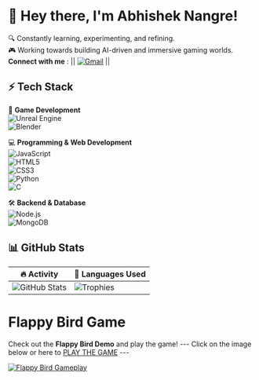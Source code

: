# 👋 Hey there, I'm Abhishek Nangre!  

🔍 Constantly learning, experimenting, and refining.  
🎮 Working towards building AI-driven and immersive gaming worlds.  
  **Connect with me** :
|| [![Gmail](https://img.shields.io/badge/Gmail-D14836?style=for-the-badge&logo=gmail&logoColor=white)](mailto:tunqwb@gmail.com)  ||


## ⚡ Tech Stack  
🚀 **Game Development**  
![Unreal Engine](https://img.shields.io/badge/Unreal%20Engine-000?style=flat&logo=unreal-engine&logoColor=white)  
![Blender](https://img.shields.io/badge/Blender-F5792A?style=flat&logo=blender&logoColor=white)  

💻 **Programming & Web Development**  
![JavaScript](https://img.shields.io/badge/JavaScript-F7DF1E?style=flat&logo=javascript&logoColor=black)  
![HTML5](https://img.shields.io/badge/HTML5-E34F26?style=flat&logo=html5&logoColor=white)  
![CSS3](https://img.shields.io/badge/CSS3-1572B6?style=flat&logo=css3&logoColor=white)  
![Python](https://img.shields.io/badge/Python-3776AB?style=flat&logo=python&logoColor=white)  
![C](https://img.shields.io/badge/C-A8B9CC?style=flat&logo=c&logoColor=black)  

🛠 **Backend & Database**  
![Node.js](https://img.shields.io/badge/Node.js-339933?style=flat&logo=node.js&logoColor=white)  
![MongoDB](https://img.shields.io/badge/MongoDB-47A248?style=flat&logo=mongodb&logoColor=white)  

## 📊 GitHub Stats  

| 🔥 **Activity** | 📌 **Languages Used** |
|---|---|
| ![GitHub Stats](https://github-readme-stats.vercel.app/api?username=karamren&show_icons=true&theme=dark&hide_border=true) | ![Trophies](https://github-profile-trophy.vercel.app/?username=karmaren&theme=darkhub) |

# Flappy Bird Game
Check out the **Flappy Bird Demo** and play the game!
 --- Click on the image below or here to [PLAY THE GAME](https://karmaren.github.io/flappy-birdy/) ---
 
[![Flappy Bird Gameplay](https://i.imgur.com/HzEITqk.gif)](https://karmaren.github.io/flappy-birdy/)  
